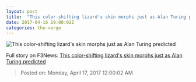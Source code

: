 ```yaml
---
layout: post
title:  "This color-shifting lizard's skin morphs just as Alan Turing predicted"
date: 2017-04-16 19:00:02Z
categories: the-verge
---
```


![This color-shifting lizard's skin morphs just as Alan Turing predicted](https://cdn0.vox-cdn.com/thumbor/mDM9ZDz-giuuNWRN_DoH37XiiVE=/0x92:1280x762/fit-in/1200x630/cdn0.vox-cdn.com/uploads/chorus_asset/file/8343205/lizard_spots.jpg)




Full story on F3News: [This color-shifting lizard's skin morphs just as Alan Turing predicted](http://www.f3nws.com/n/D4paGD)

> Posted on: Monday, April 17, 2017 12:00:02 AM
